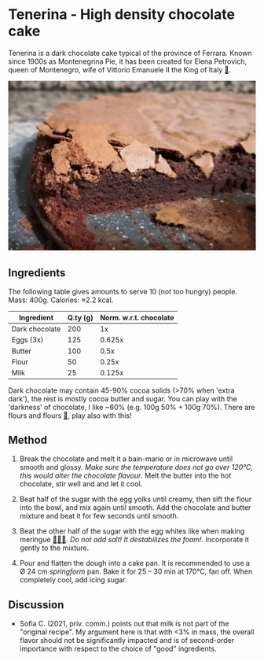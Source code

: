 # Tenerina - High density chocolate cake

Tenerina is a dark chocolate cake typical of the province of Ferrara. Known since 1900s as Montenegrina Pie, it has been created for Elena Petrovich, queen of Montenegro, wife of Vittorio Emanuele II the King of Italy [📰][1]. 

<img src="images/tenerina.jpg" alt="Photo of a Tenerina">

## Ingredients
The following table gives amounts to serve 10 (not too hungry) people. Mass: 400g. Calories: ≈2.2 kcal.

| Ingredient  | Q.ty (g)  | Norm. w.r.t. chocolate |
|--|------------------------|------------------------|
| Dark chocolate    | 200 | 1x     |
| Eggs (3x)    | 125 | 0.625x |
| Butter       | 100 | 0.5x   |
| Flour        | 50  | 0.25x  |
| Milk         | 25  | 0.125x |

Dark chocolate may contain 45-90% cocoa solids (>70% when 'extra dark'), the rest is mostly cocoa butter and sugar. You can play with the 'darkness' of chocolate, I like ~60% (e.g. 100g 50% + 100g 70%). There are flours and flours [📰][2], play also with this!


## Method
1. Break the chocolate and melt it a bain-marie or in microwave until smooth and glossy. *Make sure the temperature does not go over 120°C, this would alter the chocolate flavour*. Melt the butter into the hot chocolate, stir well and and let it cool.

2. Beat half of the sugar with the egg yolks until creamy, then sift the flour into the bowl, and mix again until smooth. Add the chocolate and butter mixture and beat it for few seconds until smooth. 

3. Beat the other half of the sugar with the egg whites like when making meringue [📰🇮🇹][3]. *Do not add salt! It destabilizes the foam!*. Incorporate it gently to the mixture.


4. Pour and flatten the dough into a cake pan. It is recommended to use a Ø 24 cm *springform* pan. Bake it for 25 – 30 min at 170°C, fan off. When completely cool, add icing sugar.


## Discussion
 - Sofia C. (2021, priv. comm.) points out that milk is not part of the "original recipe". My argument here is that with <3% in mass, the overall flavor should not be significantly impacted and is of second-order importance with respect to the choice of "good" ingredients. 


<!-- ## References -->
[1]: https://www.ferraraterraeacqua.it/it/enogastronomia/prodotti-tipici/torta-tenerina-o-tacolenta
[2]: https://www.kitchenstories.com/en/stories/every-type-of-flour-explained-from-all-purpose-to-type-00
[3]: https://www.youtube.com/watch?v=wKIO9kI__kg


